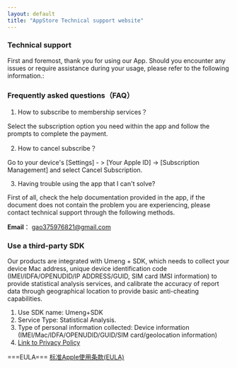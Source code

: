 ```yaml
---
layout: default
title: "AppStore Technical support website"
---
```


### Technical support

First and foremost, thank you for using our App. Should you encounter any issues or require assistance during your usage, please refer to the following information.:


### Frequently asked questions（FAQ）

1. How to subscribe to membership services？

Select the subscription option you need within the app and follow the prompts to complete the payment.

2. How to cancel subscribe？

Go to your device's [Settings] - > [Your Apple ID] -> [Subscription Management] and select Cancel Subscription.

3. Having trouble using the app that I can't solve?

First of all, check the help documentation provided in the app, if the document does not contain the problem you are experiencing, please contact technical support through the following methods.

**Email**： gao375976821@gmail.com


### Use a third-party SDK
Our products are integrated with Umeng + SDK, which needs to collect your device Mac address, unique device identification code (IMEI/IDFA/OPENUDID/IP ADDRESS/GUID, SIM card IMSI information) to provide statistical analysis services, and calibrate the accuracy of report data through geographical location to provide basic anti-cheating capabilities.

1. Use SDK name: Umeng+SDK
2. Service Type: Statistical Analysis.
3. Type of personal information collected: Device information (IMEI/Mac/IDFA/OPENUDID/GUID/SIM card/geolocation information)
4. [Link to Privacy Policy](https://www.umeng.com/page/policy)

===EULA===
[标准Apple使用条款(EULA)](https://www.apple.com/legal/internet-services/itunes/dev/stdeula/)
